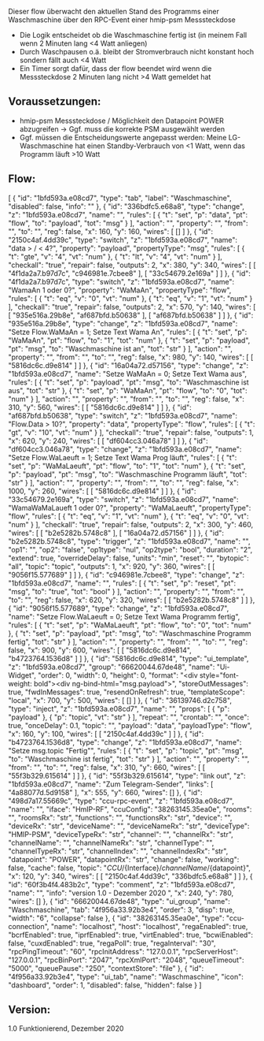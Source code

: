 Dieser flow überwacht den aktuellen Stand des Programms einer Waschmaschine über den RPC-Event einer hmip-psm Messsteckdose

* Die Logik entscheidet ob die Waschmaschine fertig ist (in meinem Fall wenn 2 Minuten lang <4 Watt anliegen)
* Durch Waschpausen o.ä. bleibt der Stromverbrauch nicht konstant hoch sondern fällt auch <4 Watt 
* Ein Timer sorgt dafür, dass der flow beendet wird wenn die Messsteckdose 2 Minuten lang nicht >4 Watt gemeldet hat

## Voraussetzungen: 
* hmip-psm Messsteckdose / Möglichkeit den Datapoint POWER abzugreifen -> Ggf. muss die korrekte PSM ausgewählt werden
* Ggf. müssen die Entscheidungswerte angepasst werden: Meine LG-Waschmaschine hat einen Standby-Verbrauch von <1 Watt, wenn das Programm läuft >10 Watt

## Flow:

[
    {
        "id": "1bfd593a.e08cd7",
        "type": "tab",
        "label": "Waschmaschine",
        "disabled": false,
        "info": ""
    },
    {
        "id": "336bdfc5.e68a8",
        "type": "change",
        "z": "1bfd593a.e08cd7",
        "name": "",
        "rules": [
            {
                "t": "set",
                "p": "data",
                "pt": "flow",
                "to": "payload",
                "tot": "msg"
            }
        ],
        "action": "",
        "property": "",
        "from": "",
        "to": "",
        "reg": false,
        "x": 160,
        "y": 160,
        "wires": [
            []
        ]
    },
    {
        "id": "2150c4af.4dd39c",
        "type": "switch",
        "z": "1bfd593a.e08cd7",
        "name": "data > / < 4?",
        "property": "payload",
        "propertyType": "msg",
        "rules": [
            {
                "t": "gte",
                "v": "4",
                "vt": "num"
            },
            {
                "t": "lt",
                "v": "4",
                "vt": "num"
            }
        ],
        "checkall": "true",
        "repair": false,
        "outputs": 2,
        "x": 380,
        "y": 340,
        "wires": [
            [
                "4f1da2a7.b97d7c",
                "c946981e.7cbee8"
            ],
            [
                "33c54679.2e169a"
            ]
        ]
    },
    {
        "id": "4f1da2a7.b97d7c",
        "type": "switch",
        "z": "1bfd593a.e08cd7",
        "name": "WamaAn 1 oder 0?",
        "property": "WaMaAn",
        "propertyType": "flow",
        "rules": [
            {
                "t": "eq",
                "v": "0",
                "vt": "num"
            },
            {
                "t": "eq",
                "v": "1",
                "vt": "num"
            }
        ],
        "checkall": "true",
        "repair": false,
        "outputs": 2,
        "x": 570,
        "y": 140,
        "wires": [
            [
                "935e516a.29b8e",
                "af687bfd.b50638"
            ],
            [
                "af687bfd.b50638"
            ]
        ]
    },
    {
        "id": "935e516a.29b8e",
        "type": "change",
        "z": "1bfd593a.e08cd7",
        "name": "Setze Flow.WaMaAn = 1; Setze Text Wama An",
        "rules": [
            {
                "t": "set",
                "p": "WaMaAn",
                "pt": "flow",
                "to": "1",
                "tot": "num"
            },
            {
                "t": "set",
                "p": "payload",
                "pt": "msg",
                "to": "Waschmaschine ist an",
                "tot": "str"
            }
        ],
        "action": "",
        "property": "",
        "from": "",
        "to": "",
        "reg": false,
        "x": 980,
        "y": 140,
        "wires": [
            [
                "5816dc6c.d9e814"
            ]
        ]
    },
    {
        "id": "16a04a72.d57156",
        "type": "change",
        "z": "1bfd593a.e08cd7",
        "name": "Setze WaMaAn = 0; Setze Text Wama aus",
        "rules": [
            {
                "t": "set",
                "p": "payload",
                "pt": "msg",
                "to": "Waschmaschine ist aus",
                "tot": "str"
            },
            {
                "t": "set",
                "p": "WaMaAn",
                "pt": "flow",
                "to": "0",
                "tot": "num"
            }
        ],
        "action": "",
        "property": "",
        "from": "",
        "to": "",
        "reg": false,
        "x": 310,
        "y": 560,
        "wires": [
            [
                "5816dc6c.d9e814"
            ]
        ]
    },
    {
        "id": "af687bfd.b50638",
        "type": "switch",
        "z": "1bfd593a.e08cd7",
        "name": "Flow.Data > 10?",
        "property": "data",
        "propertyType": "flow",
        "rules": [
            {
                "t": "gt",
                "v": "10",
                "vt": "num"
            }
        ],
        "checkall": "true",
        "repair": false,
        "outputs": 1,
        "x": 620,
        "y": 240,
        "wires": [
            [
                "df604cc3.046a78"
            ]
        ]
    },
    {
        "id": "df604cc3.046a78",
        "type": "change",
        "z": "1bfd593a.e08cd7",
        "name": "Setze Flow.WaLaeuft = 1; Setze Text Wama Prog läuft",
        "rules": [
            {
                "t": "set",
                "p": "WaMaLaeuft",
                "pt": "flow",
                "to": "1",
                "tot": "num"
            },
            {
                "t": "set",
                "p": "payload",
                "pt": "msg",
                "to": "Waschmaschine Programm läuft",
                "tot": "str"
            }
        ],
        "action": "",
        "property": "",
        "from": "",
        "to": "",
        "reg": false,
        "x": 1000,
        "y": 260,
        "wires": [
            [
                "5816dc6c.d9e814"
            ]
        ]
    },
    {
        "id": "33c54679.2e169a",
        "type": "switch",
        "z": "1bfd593a.e08cd7",
        "name": "WamaWaMaLaueft 1 oder 0?",
        "property": "WaMaLaeuft",
        "propertyType": "flow",
        "rules": [
            {
                "t": "eq",
                "v": "1",
                "vt": "num"
            },
            {
                "t": "eq",
                "v": "0",
                "vt": "num"
            }
        ],
        "checkall": "true",
        "repair": false,
        "outputs": 2,
        "x": 300,
        "y": 460,
        "wires": [
            [
                "b2e5282b.5748c8"
            ],
            [
                "16a04a72.d57156"
            ]
        ]
    },
    {
        "id": "b2e5282b.5748c8",
        "type": "trigger",
        "z": "1bfd593a.e08cd7",
        "name": "",
        "op1": "",
        "op2": "false",
        "op1type": "nul",
        "op2type": "bool",
        "duration": "2",
        "extend": true,
        "overrideDelay": false,
        "units": "min",
        "reset": "",
        "bytopic": "all",
        "topic": "topic",
        "outputs": 1,
        "x": 920,
        "y": 360,
        "wires": [
            [
                "9056f15.577689"
            ]
        ]
    },
    {
        "id": "c946981e.7cbee8",
        "type": "change",
        "z": "1bfd593a.e08cd7",
        "name": "",
        "rules": [
            {
                "t": "set",
                "p": "reset",
                "pt": "msg",
                "to": "true",
                "tot": "bool"
            }
        ],
        "action": "",
        "property": "",
        "from": "",
        "to": "",
        "reg": false,
        "x": 620,
        "y": 320,
        "wires": [
            [
                "b2e5282b.5748c8"
            ]
        ]
    },
    {
        "id": "9056f15.577689",
        "type": "change",
        "z": "1bfd593a.e08cd7",
        "name": "Setze Flow.WaLaeuft = 0; Setze Text Wama Programm fertig",
        "rules": [
            {
                "t": "set",
                "p": "WaMaLaeuft",
                "pt": "flow",
                "to": "0",
                "tot": "num"
            },
            {
                "t": "set",
                "p": "payload",
                "pt": "msg",
                "to": "Waschmaschine Programm fertig",
                "tot": "str"
            }
        ],
        "action": "",
        "property": "",
        "from": "",
        "to": "",
        "reg": false,
        "x": 900,
        "y": 600,
        "wires": [
            [
                "5816dc6c.d9e814",
                "b4723764.1536d8"
            ]
        ]
    },
    {
        "id": "5816dc6c.d9e814",
        "type": "ui_template",
        "z": "1bfd593a.e08cd7",
        "group": "66620044.67de48",
        "name": "Ui-Widget",
        "order": 0,
        "width": 0,
        "height": 0,
        "format": "<div style=\"font-weight: bold\"><div ng-bind-html=\"msg.payload\"></div>",
        "storeOutMessages": true,
        "fwdInMessages": true,
        "resendOnRefresh": true,
        "templateScope": "local",
        "x": 700,
        "y": 500,
        "wires": [
            []
        ]
    },
    {
        "id": "36139746.d2c758",
        "type": "inject",
        "z": "1bfd593a.e08cd7",
        "name": "",
        "props": [
            {
                "p": "payload"
            },
            {
                "p": "topic",
                "vt": "str"
            }
        ],
        "repeat": "",
        "crontab": "",
        "once": true,
        "onceDelay": 0.1,
        "topic": "",
        "payload": "data",
        "payloadType": "flow",
        "x": 160,
        "y": 100,
        "wires": [
            [
                "2150c4af.4dd39c"
            ]
        ]
    },
    {
        "id": "b4723764.1536d8",
        "type": "change",
        "z": "1bfd593a.e08cd7",
        "name": "Setze msg.topic \"Fertig\"",
        "rules": [
            {
                "t": "set",
                "p": "topic",
                "pt": "msg",
                "to": "Waschmaschine ist fertig",
                "tot": "str"
            }
        ],
        "action": "",
        "property": "",
        "from": "",
        "to": "",
        "reg": false,
        "x": 310,
        "y": 660,
        "wires": [
            [
                "55f3b329.615614"
            ]
        ]
    },
    {
        "id": "55f3b329.615614",
        "type": "link out",
        "z": "1bfd593a.e08cd7",
        "name": "Zum Telegram-Sender",
        "links": [
            "4a88077d.5d9158"
        ],
        "x": 555,
        "y": 660,
        "wires": []
    },
    {
        "id": "498d7a17.55669c",
        "type": "ccu-rpc-event",
        "z": "1bfd593a.e08cd7",
        "name": "",
        "iface": "HmIP-RF",
        "ccuConfig": "38263145.35ea0e",
        "rooms": "",
        "roomsRx": "str",
        "functions": "",
        "functionsRx": "str",
        "device": "",
        "deviceRx": "str",
        "deviceName": "",
        "deviceNameRx": "str",
        "deviceType": "HMIP-PSM",
        "deviceTypeRx": "str",
        "channel": "",
        "channelRx": "str",
        "channelName": "",
        "channelNameRx": "str",
        "channelType": "",
        "channelTypeRx": "str",
        "channelIndex": "",
        "channelIndexRx": "str",
        "datapoint": "POWER",
        "datapointRx": "str",
        "change": false,
        "working": false,
        "cache": false,
        "topic": "${CCU}/${Interface}/${channelName}/${datapoint}",
        "x": 120,
        "y": 340,
        "wires": [
            [
                "2150c4af.4dd39c",
                "336bdfc5.e68a8"
            ]
        ]
    },
    {
        "id": "60f3b4f4.483b2c",
        "type": "comment",
        "z": "1bfd593a.e08cd7",
        "name": "",
        "info": "version 1.0 - Dezember 2020 ",
        "x": 240,
        "y": 780,
        "wires": []
    },
    {
        "id": "66620044.67de48",
        "type": "ui_group",
        "name": "Waschmaschine",
        "tab": "4f956a33.92b3e4",
        "order": 3,
        "disp": true,
        "width": "6",
        "collapse": false
    },
    {
        "id": "38263145.35ea0e",
        "type": "ccu-connection",
        "name": "localhost",
        "host": "localhost",
        "regaEnabled": true,
        "bcrfEnabled": true,
        "iprfEnabled": true,
        "virtEnabled": true,
        "bcwiEnabled": false,
        "cuxdEnabled": true,
        "regaPoll": true,
        "regaInterval": "30",
        "rpcPingTimeout": "60",
        "rpcInitAddress": "127.0.0.1",
        "rpcServerHost": "127.0.0.1",
        "rpcBinPort": "2047",
        "rpcXmlPort": "2048",
        "queueTimeout": "5000",
        "queuePause": "250",
        "contextStore": "file"
    },
    {
        "id": "4f956a33.92b3e4",
        "type": "ui_tab",
        "name": "Waschmaschine",
        "icon": "dashboard",
        "order": 1,
        "disabled": false,
        "hidden": false
    }
]


## Version: 
1.0 Funktionierend, Dezember 2020